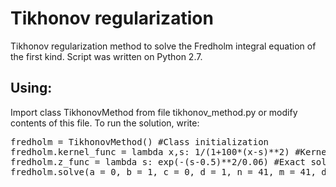 # Tikhonov regularization
Tikhonov regularization method to solve the Fredholm integral equation of the first kind.
Script was written on Python 2.7.
<h2>Using:</h2>
Import class TikhonovMethod from file tikhonov_method.py or modify contents of this file.
To run the solution, write:
<pre>
fredholm = TikhonovMethod() #Class initialization
fredholm.kernel_func = lambda x,s: 1/(1+100*(x-s)**2) #Kernel
fredholm.z_func = lambda s: exp(-(s-0.5)**2/0.06) #Exact solution [z]
fredholm.solve(a = 0, b = 1, c = 0, d = 1, n = 41, m = 41, delta = 10**-8, h = 10**-10) #Start process
</pre>
